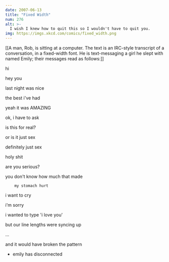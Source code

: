```yaml
---
date: 2007-06-13
title: "Fixed Width"
num: 276
alt: >-
  I wish I knew how to quit this so I wouldn't have to quit you.
img: https://imgs.xkcd.com/comics/fixed_width.png
---
```

[[A man, Rob, is sitting at a computer. The text is an IRC-style transcript of a conversation, in a fixed-width font. He is text-messaging a girl he slept with named Emily; their messages read as follows:]]

<rob> hi

<emily> hey you

<rob> last night was nice

<emily> the best i've had

<rob> yeah it was AMAZING

<emily> ok, i have to ask

<emily> is this for real?

<emily> or is it just sex

<rob> definitely just sex

<emily> holy shit

<emily> are you serious?

<emily> you don't know how much that made

        my stomach hurt

<emily> i want to cry

<rob> i'm sorry

<rob> i wanted to type 'i love you'

<rob> but our line lengths were syncing up

<emily> ...

<rob> and it would have broken the pattern

* emily has disconnected

